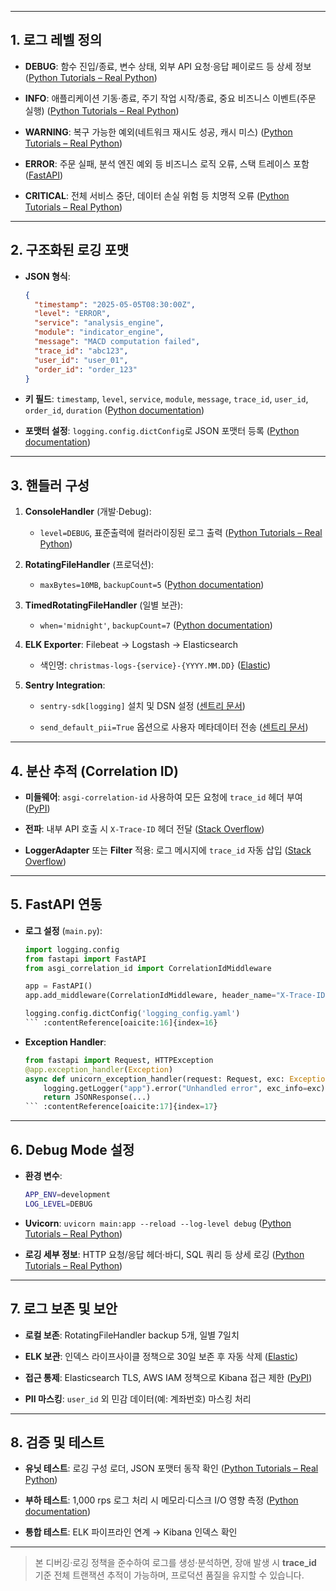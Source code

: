 
---

## 1. 로그 레벨 정의

- **DEBUG**: 함수 진입/종료, 변수 상태, 외부 API 요청·응답 페이로드 등 상세 정보 ([Python Tutorials – Real Python](https://realpython.com/python-logging/?utm_source=chatgpt.com "Logging in Python - Real Python"))
    
- **INFO**: 애플리케이션 기동·종료, 주기 작업 시작/종료, 중요 비즈니스 이벤트(주문 실행) ([Python Tutorials – Real Python](https://realpython.com/python-logging/?utm_source=chatgpt.com "Logging in Python - Real Python"))
    
- **WARNING**: 복구 가능한 예외(네트워크 재시도 성공, 캐시 미스) ([Python Tutorials – Real Python](https://realpython.com/python-logging/?utm_source=chatgpt.com "Logging in Python - Real Python"))
    
- **ERROR**: 주문 실패, 분석 엔진 예외 등 비즈니스 로직 오류, 스택 트레이스 포함 ([FastAPI](https://fastapi.tiangolo.com/tutorial/handling-errors/?utm_source=chatgpt.com "Handling Errors - FastAPI"))
    
- **CRITICAL**: 전체 서비스 중단, 데이터 손실 위험 등 치명적 오류 ([Python Tutorials – Real Python](https://realpython.com/python-logging/?utm_source=chatgpt.com "Logging in Python - Real Python"))
    

---

## 2. 구조화된 로깅 포맷

- **JSON 형식**:
    
    ```json
    {
      "timestamp": "2025-05-05T08:30:00Z",
      "level": "ERROR",
      "service": "analysis_engine",
      "module": "indicator_engine",
      "message": "MACD computation failed",
      "trace_id": "abc123",
      "user_id": "user_01",
      "order_id": "order_123"
    }
    ```
    
- **키 필드**: `timestamp`, `level`, `service`, `module`, `message`, `trace_id`, `user_id`, `order_id`, `duration` ([Python documentation](https://docs.python.org/3/library/logging.config.html?utm_source=chatgpt.com "logging.config — Logging configuration — Python 3.13.3 ..."))
    
- **포맷터 설정**: `logging.config.dictConfig`로 JSON 포맷터 등록 ([Python documentation](https://docs.python.org/3/library/logging.config.html?utm_source=chatgpt.com "logging.config — Logging configuration — Python 3.13.3 ..."))
    

---

## 3. 핸들러 구성

1. **ConsoleHandler** (개발·Debug):
    
    - `level=DEBUG`, 표준출력에 컬러라이징된 로그 출력 ([Python Tutorials – Real Python](https://realpython.com/python-logging/?utm_source=chatgpt.com "Logging in Python - Real Python"))
        
2. **RotatingFileHandler** (프로덕션):
    
    - `maxBytes=10MB`, `backupCount=5` ([Python documentation](https://docs.python.org/3/library/logging.handlers.html?utm_source=chatgpt.com "logging.handlers — Logging handlers — Python 3.13.3 documentation"))
        
3. **TimedRotatingFileHandler** (일별 보관):
    
    - `when='midnight'`, `backupCount=7` ([Python documentation](https://docs.python.org/3/library/logging.handlers.html?utm_source=chatgpt.com "logging.handlers — Logging handlers — Python 3.13.3 documentation"))
        
4. **ELK Exporter**: Filebeat → Logstash → Elasticsearch
    
    - 색인명: `christmas-logs-{service}-{YYYY.MM.DD}` ([Elastic](https://www.elastic.co/guide/en/apm/agent/python/5.x/log-correlation.html?utm_source=chatgpt.com "Log correlation | APM Python Agent Reference [5.x] - Elastic"))
        
5. **Sentry Integration**:
    
    - `sentry-sdk[logging]` 설치 및 DSN 설정 ([센트리 문서](https://docs.sentry.io/platforms/python/integrations/logging/?utm_source=chatgpt.com "Logging | Sentry for Python"))
        
    - `send_default_pii=True` 옵션으로 사용자 메타데이터 전송 ([센트리 문서](https://docs.sentry.io/platforms/python/?utm_source=chatgpt.com "Sentry for Python"))
        

---

## 4. 분산 추적 (Correlation ID)

- **미들웨어**: `asgi-correlation-id` 사용하여 모든 요청에 `trace_id` 헤더 부여 ([PyPI](https://pypi.org/project/asgi-correlation-id/?utm_source=chatgpt.com "asgi-correlation-id - PyPI"))
    
- **전파**: 내부 API 호출 시 `X-Trace-ID` 헤더 전달 ([Stack Overflow](https://stackoverflow.com/questions/69851408/add-a-correlation-or-trace-id-to-python-log-calls?utm_source=chatgpt.com "Add a correlation or trace ID to Python log calls - Stack Overflow"))
    
- **LoggerAdapter** 또는 **Filter** 적용: 로그 메시지에 `trace_id` 자동 삽입 ([Stack Overflow](https://stackoverflow.com/questions/69851408/add-a-correlation-or-trace-id-to-python-log-calls?utm_source=chatgpt.com "Add a correlation or trace ID to Python log calls - Stack Overflow"))
    

---

## 5. FastAPI 연동

- **로그 설정** (`main.py`):
    
    ````python
    import logging.config
    from fastapi import FastAPI
    from asgi_correlation_id import CorrelationIdMiddleware
    
    app = FastAPI()
    app.add_middleware(CorrelationIdMiddleware, header_name="X-Trace-ID")
    
    logging.config.dictConfig('logging_config.yaml')
    ``` :contentReference[oaicite:16]{index=16}  
    ````
    
- **Exception Handler**:
    
    ````python
    from fastapi import Request, HTTPException
    @app.exception_handler(Exception)
    async def unicorn_exception_handler(request: Request, exc: Exception):
        logging.getLogger("app").error("Unhandled error", exc_info=exc)
        return JSONResponse(...)
    ``` :contentReference[oaicite:17]{index=17}  
    ````
    

---

## 6. Debug Mode 설정

- **환경 변수**:
    
    ```bash
    APP_ENV=development
    LOG_LEVEL=DEBUG
    ```
    
- **Uvicorn**: `uvicorn main:app --reload --log-level debug` ([Python Tutorials – Real Python](https://realpython.com/python-logging/?utm_source=chatgpt.com "Logging in Python - Real Python"))
    
- **로깅 세부 정보**: HTTP 요청/응답 헤더·바디, SQL 쿼리 등 상세 로깅 ([Python Tutorials – Real Python](https://realpython.com/python-logging/?utm_source=chatgpt.com "Logging in Python - Real Python"))
    

---

## 7. 로그 보존 및 보안

- **로컬 보존**: RotatingFileHandler backup 5개, 일별 7일치
    
- **ELK 보관**: 인덱스 라이프사이클 정책으로 30일 보존 후 자동 삭제 ([Elastic](https://www.elastic.co/guide/en/apm/agent/python/5.x/log-correlation.html?utm_source=chatgpt.com "Log correlation | APM Python Agent Reference [5.x] - Elastic"))
    
- **접근 통제**: Elasticsearch TLS, AWS IAM 정책으로 Kibana 접근 제한 ([PyPI](https://pypi.org/project/asgi-correlation-id/?utm_source=chatgpt.com "asgi-correlation-id - PyPI"))
    
- **PII 마스킹**: `user_id` 외 민감 데이터(예: 계좌번호) 마스킹 처리
    

---

## 8. 검증 및 테스트

- **유닛 테스트**: 로깅 구성 로더, JSON 포맷터 동작 확인 ([Python Tutorials – Real Python](https://realpython.com/python-logging/?utm_source=chatgpt.com "Logging in Python - Real Python"))
    
- **부하 테스트**: 1,000 rps 로그 처리 시 메모리·디스크 I/O 영향 측정 ([Python documentation](https://docs.python.org/3/library/logging.handlers.html?utm_source=chatgpt.com "logging.handlers — Logging handlers — Python 3.13.3 documentation"))
    
- **통합 테스트**: ELK 파이프라인 연계 → Kibana 인덱스 확인
    

---

> 본 디버깅·로깅 정책을 준수하여 로그를 생성·분석하면, 장애 발생 시 **trace_id** 기준 전체 트랜잭션 추적이 가능하며, 프로덕션 품질을 유지할 수 있습니다.